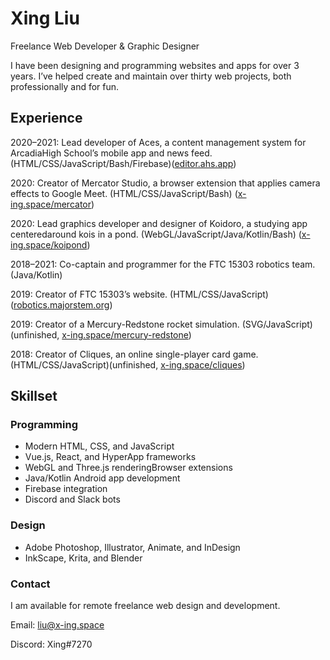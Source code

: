 # Xing Liu

Freelance Web Developer & Graphic Designer

I have been designing and programming websites and apps for over 3 years. I’ve helped create and maintain over thirty web projects, both professionally and for fun.

## Experience

2020–2021: Lead developer of Aces, a content management system for ArcadiaHigh School’s mobile app and news feed. (HTML/CSS/JavaScript/Bash/Firebase)([editor.ahs.app](https://internal.ahs.app/editor))

2020: Creator of Mercator Studio, a browser extension that applies camera effects to Google Meet. (HTML/CSS/JavaScript/Bash) ([x-ing.space/mercator](https://x-ing.space/mercator))

2020: Lead graphics developer and designer of Koidoro, a studying app centeredaround kois in a pond. (WebGL/JavaScript/Java/Kotlin/Bash) ([x-ing.space/koipond](https://x-ing.space/koipond))

2018–2021: Co-captain and programmer for the FTC 15303 robotics team.(Java/Kotlin)

2019: Creator of FTC 15303’s website. (HTML/CSS/JavaScript) ([robotics.majorstem.org](https://robotics.majorstem.org))

2019: Creator of a Mercury-Redstone rocket simulation. (SVG/JavaScript) (unfinished, [x-ing.space/mercury-redstone](x-ing.space/mercury-redstone))

2018: Creator of Cliques, an online single-player card game. (HTML/CSS/JavaScript)(unfinished, [x-ing.space/cliques](x-ing.space/cliques))

## Skillset

### Programming

- Modern HTML, CSS, and JavaScript
- Vue.js, React, and HyperApp frameworks
- WebGL and Three.js renderingBrowser extensions
- Java/Kotlin Android app development
- Firebase integration
- Discord and Slack bots

### Design

- Adobe Photoshop, Illustrator, Animate, and InDesign
- InkScape, Krita, and Blender

### Contact

I am available for remote freelance web design and development.

Email: liu@x-ing.space

Discord: Xing#7270
